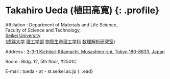 # Takahiro Ueda (植田高寛) {: .profile}

Affiliation
: Department of Materials and Life Science,  
  Faculty of Science and Technology,  
  [Seikei University](https://www.seikei.ac.jp/university/eng/)  
  ([成蹊大学](https://www.seikei.ac.jp/university/)
   [理工学部](https://www.seikei.ac.jp/university/rikou/)
   [物質生命理工学科](https://www.seikei.ac.jp/university/rikou/department/bio/)
   [数理解析研究室](http://www.ml.seikei.ac.jp/SUURI/))

Address
: [3-3-1 Kichijoji-Kitamachi, Musashino-shi, Tokyo 180-8633, Japan](https://www.google.com/maps/search/3-3-1+Kichijoji-Kitamachi,+Musashino-shi,+Tokyo+180-8633,+Japan)

Room
: Bldg. 12, 5th floor, \#2501C

E-mail
: tueda - at - st.seikei.ac.jp
{: .ead}
